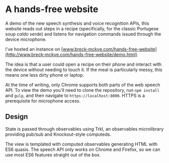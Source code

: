 # A hands-free website

A demo of the new speech synthesis and voice recognition APIs, this website reads out steps in a recipe (specifically, for the classic Portugese soup _caldo verde_) and listens for navigation commands issued through the device microphone.

I've hosted an instance on [www.breck-mckye.com/hands-free-website](http://www.breck-mckye.com/hands-free-website/demo.html)

The idea is that a user could open a recipe on their phone and interact with the device without needing to touch it. If the meal is particularly messy, this means one less dirty phone or laptop.

At the time of writing, only Chrome supports both parts of the web speech API. To view the demo you'll need to clone the repository, run `npm install` and `gulp`, and then navigate to `https://localhost:8000`. HTTPS is a prerequisite for microphone access.

## Design

State is passed through observables using Trkl, an observables microlibrary providing pub/sub and Knockout-style computeds.

The view is templated with computed observables generating HTML with ES6 quasis. The speech API only works on Chrome and Firefox, so we can use most ES6 features straight out of the box.
